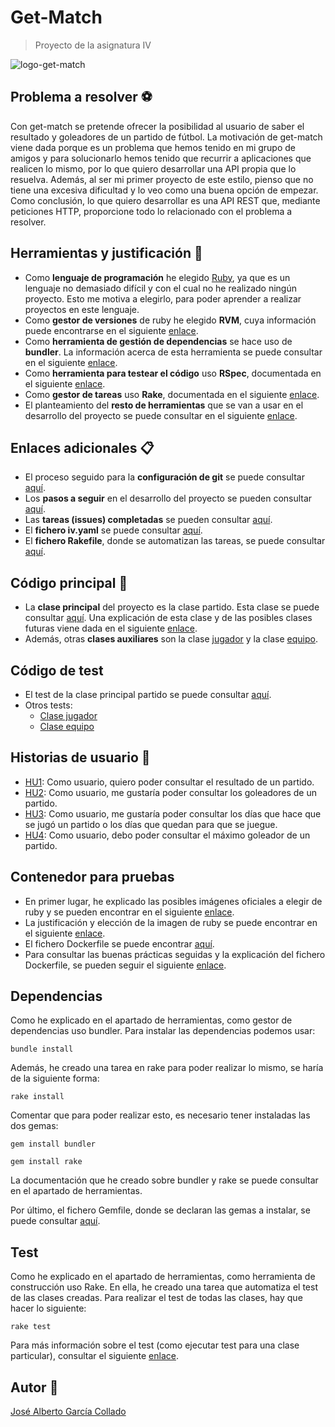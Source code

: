 # Get-Match
> Proyecto de la asignatura IV 

![logo-get-match](https://github.com/joseegc10/get-match/blob/master/docs/img/logo.png)

## Problema a resolver :soccer:

Con get-match se pretende ofrecer la posibilidad al usuario de saber el resultado y goleadores de un partido de fútbol. La motivación de get-match viene dada porque es un problema que hemos tenido en mi grupo de amigos y para solucionarlo hemos tenido que recurrir a aplicaciones que realicen lo mismo, por lo que quiero desarrollar una API propia que lo resuelva. Además, al ser mi primer proyecto de este estilo, pienso que no tiene una excesiva dificultad y lo veo como una buena opción de empezar. Como conclusión, lo que quiero desarrollar es una API REST que, mediante peticiones HTTP, proporcione todo lo relacionado con el problema a resolver.

## Herramientas y justificación :hammer:

- Como **lenguaje de programación** he elegido [Ruby](https://www.ruby-lang.org/es/), ya que es un lenguaje no demasiado difícil y con el cual no he realizado ningún proyecto. Esto me motiva a elegirlo, para poder aprender a realizar proyectos en este lenguaje.
- Como **gestor de versiones** de ruby he elegido **RVM**, cuya información puede encontrarse en el siguiente [enlace](https://github.com/joseegc10/get-match/blob/master/docs/herramientas/rvm.md).
- Como **herramienta de gestión de dependencias** se hace uso de **bundler**. La información acerca de esta herramienta se puede consultar en el siguiente [enlace](https://github.com/joseegc10/get-match/blob/master/docs/herramientas/bundler.md).
- Como **herramienta para testear el código** uso **RSpec**, documentada en el siguiente [enlace](https://github.com/joseegc10/get-match/blob/master/docs/herramientas/rspec.md).
- Como **gestor de tareas** uso **Rake**, documentada en el siguiente [enlace](https://github.com/joseegc10/get-match/blob/master/docs/herramientas/rake.md).
- El planteamiento del **resto de herramientas** que se van a usar en el desarrollo del proyecto se puede consultar en el siguiente [enlace](https://github.com/joseegc10/get-match/blob/master/docs/herramientas/herramientas.md).

## Enlaces adicionales :clipboard:

- El proceso seguido para la **configuración de git** se puede consultar [aquí](https://github.com/joseegc10/ejercicios-IV/blob/master/configuracion-git/Pasos-seguidos.md).
- Los **pasos a seguir** en el desarrollo del proyecto se pueden consultar [aquí](https://github.com/joseegc10/get-match/blob/master/docs/Pasos-a-seguir.md).
- Las **tareas (issues) completadas** se pueden consultar [aquí](https://github.com/joseegc10/get-match/issues?q=is%3Aissue+is%3Aclosed).
- El **fichero iv.yaml** se puede consultar [aquí](https://github.com/joseegc10/get-match/blob/master/iv.yaml).
- El **fichero Rakefile**, donde se automatizan las tareas, se puede consultar [aquí](https://github.com/joseegc10/get-match/blob/master/Rakefile).

## Código principal :page_facing_up:

- La **clase principal** del proyecto es la clase partido. Esta clase se puede consultar [aquí](https://github.com/joseegc10/get-match/blob/master/src/partido.rb). Una explicación de esta clase y de las posibles clases futuras viene dada en el siguiente [enlace](https://github.com/joseegc10/get-match/blob/master/docs/Clase-Partido.md).
- Además, otras **clases auxiliares** son la clase [jugador](https://github.com/joseegc10/get-match/blob/master/src/jugador.rb) y la clase [equipo](https://github.com/joseegc10/get-match/blob/master/src/equipo.rb).

## Código de test

- El test de la clase principal partido se puede consultar [aquí](https://github.com/joseegc10/get-match/blob/master/spec/partido_spec.rb).
- Otros tests:
    - [Clase jugador](https://github.com/joseegc10/get-match/blob/master/spec/jugador_spec.rb)
    - [Clase equipo](https://github.com/joseegc10/get-match/blob/master/spec/equipo_spec.rb)

## Historias de usuario :walking:

- [HU1](https://github.com/joseegc10/get-match/issues/1): Como usuario, quiero poder consultar el resultado de un partido.
- [HU2](https://github.com/joseegc10/get-match/issues/2): Como usuario, me gustaría poder consultar los goleadores de un partido.
- [HU3](https://github.com/joseegc10/get-match/issues/32): Como usuario, me gustaría poder consultar los días que hace que se jugó un partido o los días que quedan para que se juegue.
- [HU4](https://github.com/joseegc10/get-match/issues/35): Como usuario, debo poder consultar el máximo goleador de un partido.

## Contenedor para pruebas

- En primer lugar, he explicado las posibles imágenes oficiales a elegir de ruby y se pueden encontrar en el siguiente [enlace](https://github.com/joseegc10/get-match/blob/master/docs/docker/variantes-imagenes.md).
- La justificación y elección de la imagen de ruby se puede encontrar en el siguiente [enlace](https://github.com/joseegc10/get-match/blob/master/docs/docker/pruebas-imagenes.md).
- El fichero Dockerfile se puede encontrar [aquí](https://github.com/joseegc10/get-match/blob/master/Dockerfile).
- Para consultar las buenas prácticas seguidas y la explicación del fichero Dockerfile, se pueden seguir el siguiente [enlace](https://github.com/joseegc10/get-match/blob/master/docs/docker/explicacion-dockerfile.md).

## Dependencias

Como he explicado en el apartado de herramientas, como gestor de dependencias uso bundler. Para instalar las dependencias podemos usar:

`bundle install`

Además, he creado una tarea en rake para poder realizar lo mismo, se haría de la siguiente forma:

`rake install`

Comentar que para poder realizar esto, es necesario tener instaladas las dos gemas:

`gem install bundler`

`gem install rake`

La documentación que he creado sobre bundler y rake se puede consultar en el apartado de herramientas.

Por último, el fichero Gemfile, donde se declaran las gemas a instalar, se puede consultar [aquí](https://github.com/joseegc10/get-match/blob/master/Gemfile).

## Test

Como he explicado en el apartado de herramientas, como herramienta de construcción uso Rake. En ella, he creado una tarea que automatiza el test de las clases creadas. Para realizar el test de todas las clases, hay que hacer lo siguiente:

`rake test`

Para más información sobre el test (como ejecutar test para una clase particular), consultar el siguiente [enlace](https://github.com/joseegc10/get-match/blob/master/docs/test.md).

## Autor :man:

[José Alberto García Collado](https://github.com/joseegc10)
